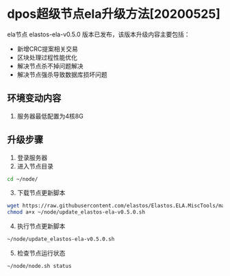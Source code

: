 # dpos超级节点ela升级方法[20200525]

ela节点 elastos-ela-v0.5.0 版本已发布，该版本升级内容主要包括：
- 新增CRC提案相关交易
- 区块处理过程性能优化
- 解决节点杀不掉问题解决
- 解决节点强杀导致数据库损坏问题

## 环境变动内容
1. 服务器最低配置为4核8G

## 升级步骤

1. 登录服务器
2. 进入节点目录

```bash
cd ~/node/
```

3. 下载节点更新脚本

```bash
wget https://raw.githubusercontent.com/elastos/Elastos.ELA.MiscTools/master/script/ela/update_elastos-ela-v0.5.0.sh;
chmod a+x ~/node/update_elastos-ela-v0.5.0.sh
```

4. 执行节点更新脚本

```bash
~/node/update_elastos-ela-v0.5.0.sh
```

5. 检查节点运行状态

```bash
~/node/node.sh status
```